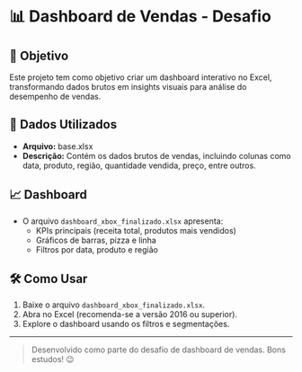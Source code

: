 # 📊 Dashboard de Vendas - Desafio

## 📌 Objetivo
Este projeto tem como objetivo criar um dashboard interativo no Excel, transformando dados brutos em insights visuais para análise do desempenho de vendas.

## 🧾 Dados Utilizados
- **Arquivo:** base.xlsx
- **Descrição:** Contém os dados brutos de vendas, incluindo colunas como data, produto, região, quantidade vendida, preço, entre outros.

## 📈 Dashboard
- O arquivo `dashboard_xbox_finalizado.xlsx` apresenta:
  - KPIs principais (receita total, produtos mais vendidos)
  - Gráficos de barras, pizza e linha
  - Filtros por data, produto e região

## 🛠️ Como Usar
1. Baixe o arquivo `dashboard_xbox_finalizado.xlsx`.
2. Abra no Excel (recomenda-se a versão 2016 ou superior).
3. Explore o dashboard usando os filtros e segmentações.

---

> Desenvolvido como parte do desafio de dashboard de vendas. Bons estudos! 😉
